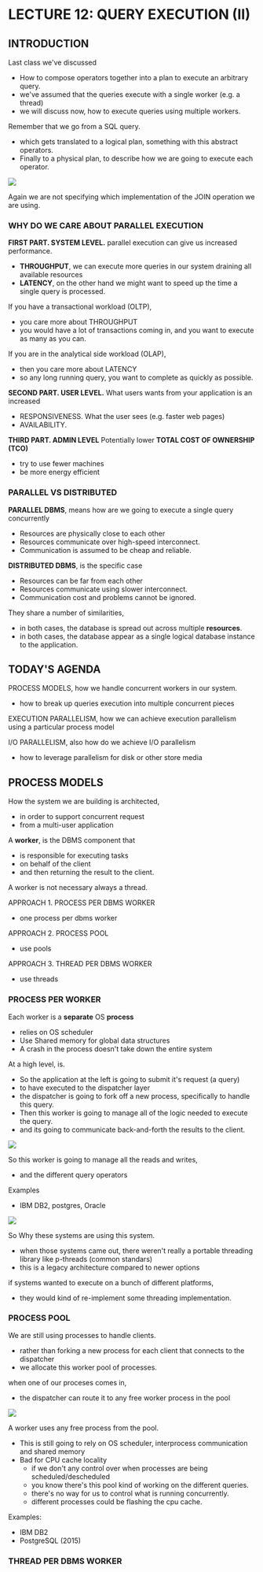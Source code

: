 # LECTURE 12: QUERY EXECUTION (II)

## INTRODUCTION
Last class we've discussed
- How to compose operators together into a plan to execute an arbitrary query.
- we've assumed that the queries execute with a single worker (e.g. a thread)
- we will discuss now, how to execute queries using multiple workers.

Remember that we go from a SQL query.
- which gets translated to a logical plan, something with this abstract operators.
- Finally to a physical plan, to describe how we are going to execute each operator.

![](1.jpg)

Again we are not specifying which implementation of the JOIN operation we are using.

### WHY DO WE CARE ABOUT PARALLEL EXECUTION
**FIRST PART. SYSTEM LEVEL.**
parallel execution can give us increased performance.
- **THROUGHPUT**, we can execute more queries in our system draining all available resources
- **LATENCY**, on the other hand we might want to speed up the time a single query is processed.

If you have a transactional workload (OLTP),
- you care more about THROUGHPUT
- you would have a lot of transactions coming in, and you want to execute as many as you can.

If you are in the analytical side workload (OLAP),
- then you care more about LATENCY
- so any long running query, you want to complete as quickly as possible.

**SECOND PART. USER LEVEL.**
What users wants from your application is an increased
- RESPONSIVENESS. What the user sees (e.g. faster web pages)
- AVAILABILITY. 


**THIRD PART. ADMIN LEVEL**
Potentially lower **TOTAL COST OF OWNERSHIP (TCO)** 
- try to use fewer machines
- be more energy efficient


### PARALLEL VS DISTRIBUTED
**PARALLEL DBMS**, means how are we going to execute a single query concurrently
- Resources are physically close to each other
- Resources communicate over high-speed interconnect.
- Communication is assumed to be cheap and reliable.
  
**DISTRIBUTED DBMS**, is the specific case
- Resources can be far from each other
- Resources communicate using slower interconnect.
- Communication cost and problems cannot be ignored.

They share a number of similarities,
- in both cases, the database is spread out across multiple **resources**.
- in both cases, the database appear as a single logical database instance to the application.


## TODAY'S AGENDA
PROCESS MODELS, how we handle concurrent workers in our system.
- how to break up queries execution into multiple concurrent pieces
  
EXECUTION PARALLELISM, how we can achieve execution parallelism using a particular process model

I/O PARALLELISM, also how do we achieve I/O parallelism
- how to leverage parallelism for disk or other store media
  
## PROCESS MODELS
How the system we are building is architected,
- in order to support concurrent request
- from a multi-user application


A **worker**, is the DBMS component that
- is responsible for executing tasks
- on behalf of the client
- and then returning the result to the client.

A worker is not necessary always a thread.

APPROACH 1. PROCESS PER DBMS WORKER
- one process per dbms worker
  
APPROACH 2. PROCESS POOL
- use pools

APPROACH 3. THREAD PER DBMS WORKER
- use threads
  
### PROCESS PER WORKER
Each worker is a **separate** OS **process**
- relies on OS scheduler
- Use Shared memory for global data structures
- A crash in the process doesn't take down the entire system

At a high level, is.
- So the application at the left is going to submit it's request (a query)
- to have executed to the dispatcher layer
- the dispatcher is going to fork off a new process, specifically to handle this query.
- Then this worker is going to manage all of the logic needed to execute the query.
- and its going to communicate back-and-forth the results to the client.

![](2.jpg)

So this worker is going to manage all the reads and writes,
- and the different query operators


Examples
- IBM DB2, postgres, Oracle

![](3.jpg)

So Why these systems are using this system.
- when those systems came out, there weren't really a portable threading library like p-threads (common standars)
- this is a legacy architecture compared to newer options
 
if systems wanted to execute on a bunch of different platforms,
- they would kind of re-implement some threading implementation.



### PROCESS POOL
We are still using processes to handle clients.
- rather than forking a new process for each client that connects to the dispatcher
- we allocate this worker pool of processes.

when one of our proceses comes in,
- the dispatcher can route it to any free worker process in the pool

![](4.jpg)


 
A worker uses any free process from the pool.
- This is still going to rely on OS scheduler, interprocess communication and shared memory
- Bad for CPU cache locality
  - if we don't any control over when processes are being scheduled/descheduled
  - you know there's this pool kind of working on the different queries.
  - there's no way for us to control what is running concurrently.
  - different processes could be flashing the cpu cache.

Examples:
  - IBM DB2
  - PostgreSQL (2015)
    
### THREAD PER DBMS WORKER
